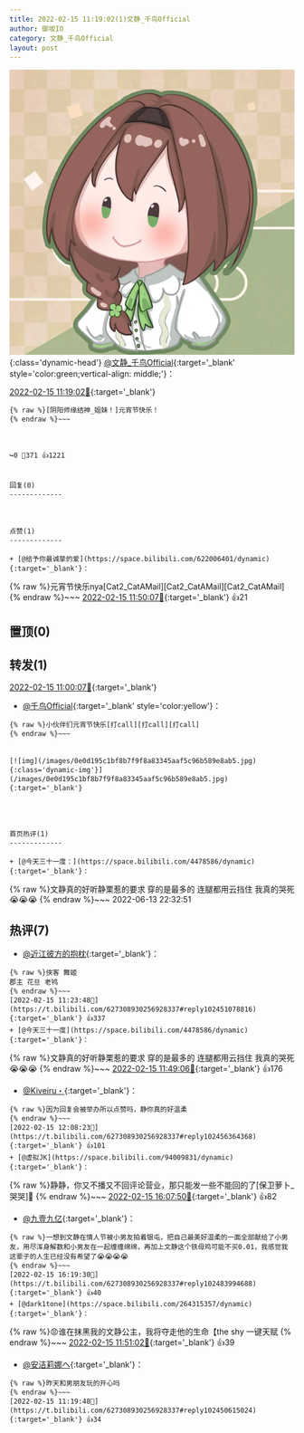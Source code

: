 ```yaml
---
title: 2022-02-15 11:19:02(1)文静_千鸟Official
author: 御坂IO
category: 文静_千鸟Official
layout: post
---
```


![img](/images/ac7482ed1b9a7f203dc68c0c4a77c488a27b108a.jpg){:class='dynamic-head'}
[@文静_千鸟Official](https://space.bilibili.com/667526012/dynamic){:target='_blank' style='color:green;vertical-align: middle;'}：

[2022-02-15 11:19:02🔗](https://t.bilibili.com/627308930256928337){:target='_blank'}

~~~
{% raw %}[阴阳师缘结神_姐妹！]元宵节快乐！
{% endraw %}~~~



↪️0 💬371 👍1221


回复(0)
-------------



点赞(1)
-------------

+ [@给予你最诚挚的爱](https://space.bilibili.com/622006401/dynamic){:target='_blank'}：
~~~
{% raw %}元宵节快乐nya[Cat2_CatAMail][Cat2_CatAMail][Cat2_CatAMail]
{% endraw %}~~~
[2022-02-15 11:50:07🔗](https://t.bilibili.com/627308930256928337#reply102454038848){:target='_blank'} 👍21


置顶(0)
-------------



转发(1)
-------------

[2022-02-15 11:00:07🔗](https://t.bilibili.com/627304055472158625){:target='_blank'}
+ [@千鸟Official](https://space.bilibili.com/553771121/dynamic){:target='_blank' style='color:yellow'}：
~~~
{% raw %}小伙伴们元宵节快乐[打call][打call][打call]
{% endraw %}~~~


[![img](/images/0e0d195c1bf8b7f9f8a83345aaf5c96b589e8ab5.jpg){:class='dynamic-img'}](/images/0e0d195c1bf8b7f9f8a83345aaf5c96b589e8ab5.jpg){:target='_blank'}




首页热评(1)
-------------

+ [@今天三十一度：](https://space.bilibili.com/4478586/dynamic){:target='_blank'}：
~~~
{% raw %}文静真的好听静栗惹的要求 穿的是最多的 连腿都用云挡住 我真的哭死😭😭😭
{% endraw %}~~~
2022-06-13 22:32:51


热评(7)
-------------

+ [@近江彼方的抱枕](https://space.bilibili.com/210343044/dynamic){:target='_blank'}：
~~~
{% raw %}侠客 舞姬
郡主 花旦 老鸨
{% endraw %}~~~
[2022-02-15 11:23:48🔗](https://t.bilibili.com/627308930256928337#reply102451078816){:target='_blank'} 👍337
+ [@今天三十一度](https://space.bilibili.com/4478586/dynamic){:target='_blank'}：
~~~
{% raw %}文静真的好听静栗惹的要求 穿的是最多的 连腿都用云挡住 我真的哭死😭😭😭
{% endraw %}~~~
[2022-02-15 11:49:06🔗](https://t.bilibili.com/627308930256928337#reply102453899232){:target='_blank'} 👍176
+ [@Kiveiru・](https://space.bilibili.com/85115875/dynamic){:target='_blank'}：
~~~
{% raw %}因为回复会被举办所以点赞吗，静你真的好温柔
{% endraw %}~~~
[2022-02-15 12:08:23🔗](https://t.bilibili.com/627308930256928337#reply102456364368){:target='_blank'} 👍101
+ [@虚拟JK](https://space.bilibili.com/94009831/dynamic){:target='_blank'}：
~~~
{% raw %}静静，你又不播又不回评论营业，那只能发一些不能回的了[保卫萝卜_哭哭]👿
{% endraw %}~~~
[2022-02-15 16:07:50🔗](https://t.bilibili.com/627308930256928337#reply102482788096){:target='_blank'} 👍82
+ [@九壹九亿](https://space.bilibili.com/29755625/dynamic){:target='_blank'}：
~~~
{% raw %}一想到文静在情人节被小男友拍着银屯，把自己最美好温柔的一面全部献给了小男友，用尽浑身解数和小男友在一起缠缠绵绵，再加上文静这个铁母鸡可能不买0.01，我感觉我这辈子的人生已经没有希望了😭😭😭😭
{% endraw %}~~~
[2022-02-15 16:19:30🔗](https://t.bilibili.com/627308930256928337#reply102483994688){:target='_blank'} 👍40
+ [@dark1tone](https://space.bilibili.com/264315357/dynamic){:target='_blank'}：
~~~
{% raw %}😡谁在抹黑我的文静公主，我将夺走他的生命【the shy 一键天赋
{% endraw %}~~~
[2022-02-15 11:51:02🔗](https://t.bilibili.com/627308930256928337#reply102454176288){:target='_blank'} 👍39
+ [@安洁莉娜ヘ](https://space.bilibili.com/1910585/dynamic){:target='_blank'}：
~~~
{% raw %}昨天和男朋友玩的开心吗
{% endraw %}~~~
[2022-02-15 11:19:48🔗](https://t.bilibili.com/627308930256928337#reply102450615024){:target='_blank'} 👍34


